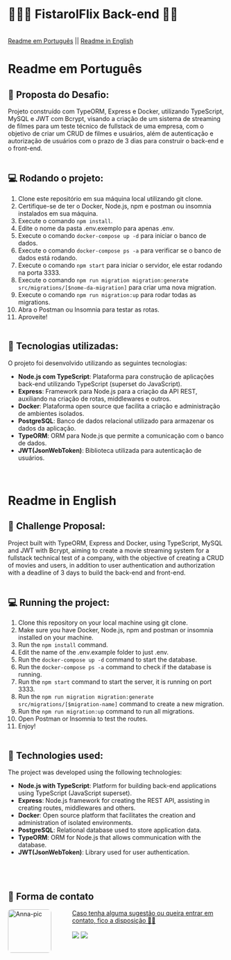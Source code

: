 # 👩🏻‍💻 FistarolFlix Back-end 👩🏻
<br>
<a href="#portuguese">Readme em Português</a> || <a href="#english">Readme in English</a>

<a id="portuguese"></a>
# Readme em Português
## 🚀 Proposta do Desafio:
Projeto construído com TypeORM, Express e Docker, utilizando TypeScript, MySQL e JWT com Bcrypt, visando a criação de um sistema de streaming de filmes para um teste técnico de fullstack de uma empresa, com o objetivo de criar um CRUD de filmes e usuários, além de autenticação e autorização de usuários com o prazo de 3 dias para construir o back-end e o front-end.
<br><br>

## 💻 Rodando o projeto:
1. Clone este repositório em sua máquina local utilizando git clone.
2. Certifique-se de ter o Docker, Node.js, npm e postman ou insomnia instalados em sua máquina.
3. Execute o comando `npm install`.
4. Edite o nome da pasta .env.exemplo para apenas .env.
5. Execute o comando `docker-compose up -d` para iniciar o banco de dados.
6. Execute o comando `docker-compose ps -a` para verificar se o banco de dados está rodando.
7. Execute o comando `npm start` para iniciar o servidor, ele estar rodando na porta 3333.
8. Execute o comando `npm run migration migration:generate src/migrations/[$nome-da-migration]` para criar uma nova migration.
9. Execute o comando `npm run migration:up` para rodar todas as migrations.
10. Abra o Postman ou Insomnia para testar as rotas.
11. Aproveite!
<br><br>

## 🔧 Tecnologias utilizadas:
O projeto foi desenvolvido utilizando as seguintes tecnologias:
- **Node.js com TypeScript**: Plataforma para construção de aplicações back-end utilizando TypeScript (superset do JavaScript).
- **Express**: Framework para Node.js para a criação da API REST, auxiliando na criação de rotas, middlewares e outros.
- **Docker**: Plataforma open source que facilita a criação e administração de ambientes isolados.
- **PostgreSQL**: Banco de dados relacional utilizado para armazenar os dados da aplicação.
- **TypeORM**: ORM para Node.js que permite a comunicação com o banco de dados.
- **JWT(JsonWebToken)**: Biblioteca utilizada para autenticação de usuários.
<br><br><br>

<a id="english"></a>
# Readme in English
## 🚀 Challenge Proposal:
Project built with TypeORM, Express and Docker, using TypeScript, MySQL and JWT with Bcrypt, aiming to create a movie streaming system for a fullstack technical test of a company, with the objective of creating a CRUD of movies and users, in addition to user authentication and authorization with a deadline of 3 days to build the back-end and front-end.
<br><br>

## 💻 Running the project:
1. Clone this repository on your local machine using git clone.
2. Make sure you have Docker, Node.js, npm and postman or insomnia installed on your machine.
3. Run the `npm install` command.
4. Edit the name of the .env.example folder to just .env.
5. Run the `docker-compose up -d` command to start the database.
6. Run the `docker-compose ps -a` command to check if the database is running.
7. Run the `npm start` command to start the server, it is running on port 3333.
8. Run the `npm run migration migration:generate src/migrations/[$migration-name]` command to create a new migration.
9. Run the `npm run migration:up` command to run all migrations.
10. Open Postman or Insomnia to test the routes.
11. Enjoy!
<br><br>

## 🔧 Technologies used:
The project was developed using the following technologies:
- **Node.js with TypeScript**: Platform for building back-end applications using TypeScript (JavaScript superset).
- **Express**: Node.js framework for creating the REST API, assisting in creating routes, middlewares and others.
- **Docker**: Open source platform that facilitates the creation and administration of isolated environments.
- **PostgreSQL**: Relational database used to store application data.
- **TypeORM**: ORM for Node.js that allows communication with the database.
- **JWT(JsonWebToken)**: Library used for user authentication.
<br><br><br><br>

## 🌺 Forma de contato
<div style="display: inline_block">
  <a href="https://www.linkedin.com/in/anna-luiza-camargo-fistarol/">
  <img align="left" alt="Anna-pic" height="100rem" style="border-radius:0.5rem; margin-right:3rem;" src="https://media.licdn.com/dms/image/D4D03AQEQu6kp1suoaA/profile-displayphoto-shrink_200_200/0/1702769754300?e=1716422400&v=beta&t=_mFasDyCVQZxCuQ2s_twUkLSEdbej9YVUjQEbmxWd14">
  Caso tenha alguma sugestão ou queira entrar em contato, fico a disposição 🥰💖
</div>
<br>
<div>
  <a href="https://www.linkedin.com/in/anna-luiza-camargo-fistarol/" target="_blank"><img src="https://img.shields.io/badge/-LinkedIn-%230077B5?style=for-the-badge&logo=linkedin&logoColor=white" target="_blank"></a> 
  <a href = "mailto:luizafistarol@gmail.com"><img src="https://img.shields.io/badge/Gmail-D14836?style=for-the-badge&logo=gmail&logoColor=white" target="_blank"></a>
</div>
<br><br>
